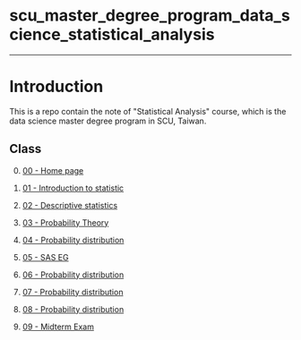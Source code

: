 # scu_master_degree_program_data_science_statistical_analysis

---

# Introduction

This is a repo contain the note of "Statistical Analysis" course, which is the data science master degree program in SCU, Taiwan.

## Class

 0. [00 - Home page](https://seimwiwa.github.io/scu_master_degree_program_data_science_statistical_analysis/)
 
 1. [01 - Introduction to statistic](https://seimwiwa.github.io/scu_master_degree_program_data_science_statistical_analysis/20220916_Introduction_to_statistic.html)

 2. [02 - Descriptive statistics](https://seimwiwa.github.io/scu_master_degree_program_data_science_statistical_analysis/20220923_Descriptive_Statistics.html)

 3. [03 - Probability Theory](https://seimwiwa.github.io/scu_master_degree_program_data_science_statistical_analysis/20220930_Probability_Theory.html)

 4. [04 - Probability distribution](https://seimwiwa.github.io/scu_master_degree_program_data_science_statistical_analysis/20221007_Probability_distribution.html)
 
 5. [05 - SAS EG](https://seimwiwa.github.io/scu_master_degree_program_data_science_statistical_analysis/20221014_SAS_EG.html)

 6. [06 - Probability distribution](https://seimwiwa.github.io/scu_master_degree_program_data_science_statistical_analysis/20221021_Probability_distribution.html)
 
 7. [07 - Probability distribution](https://seimwiwa.github.io/scu_master_degree_program_data_science_statistical_analysis/20221028_Probability_distribution.html)
 
 8. [08 - Probability distribution](https://seimwiwa.github.io/scu_master_degree_program_data_science_statistical_analysis/20221104_Probability_distribution.html)
 
 9. [09 - Midterm Exam]()

 
